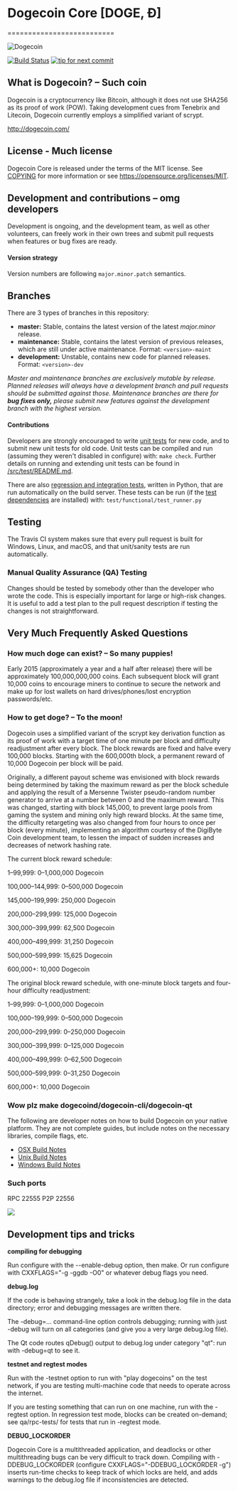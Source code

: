 # Dogecoin Core [DOGE, Ð]
==========================

![Dogecoin](http://static.tumblr.com/ppdj5y9/Ae9mxmxtp/300coin.png)

[![Build Status](https://travis-ci.org/dogecoin/dogecoin.svg?branch=1.14-dev)](https://travis-ci.org/dogecoin/dogecoin) [![tip for next commit](https://tip4commit.com/projects/702.svg)](https://tip4commit.com/github/dogecoin/dogecoin)

## What is Dogecoin? – Such coin
Dogecoin is a cryptocurrency like Bitcoin, although it does not use SHA256 as its proof of work (POW). Taking development cues from Tenebrix and Litecoin, Dogecoin currently employs a simplified variant of scrypt.

http://dogecoin.com/

License - Much license
----------------------

Dogecoin Core is released under the terms of the MIT license. See [COPYING](COPYING) for more
information or see https://opensource.org/licenses/MIT.

## Development and contributions – omg developers
Development is ongoing, and the development team, as well as other volunteers, can freely work in their own trees and submit pull requests when features or bug fixes are ready.

#### Version strategy
Version numbers are following ```major.minor.patch``` semantics.

Branches
--------
There are 3 types of branches in this repository:

- **master:** Stable, contains the latest version of the latest *major.minor* release.
- **maintenance:** Stable, contains the latest version of previous releases, which are still under active maintenance. Format: ```<version>-maint```
- **development:** Unstable, contains new code for planned releases. Format: ```<version>-dev```

*Master and maintenance branches are exclusively mutable by release. Planned releases will always have a development branch and pull requests should be submitted against those. Maintenance branches are there for* ***bug fixes only,*** *please submit new features against the development branch with the highest version.*

#### Contributions

Developers are strongly encouraged to write [unit tests](src/test/README.md) for new code, and to
submit new unit tests for old code. Unit tests can be compiled and run
(assuming they weren't disabled in configure) with: `make check`. Further details on running
and extending unit tests can be found in [/src/test/README.md](/src/test/README.md).

There are also [regression and integration tests](/test), written
in Python, that are run automatically on the build server.
These tests can be run (if the [test dependencies](/test) are installed) with: `test/functional/test_runner.py`

Testing
-------
The Travis CI system makes sure that every pull request is built for Windows, Linux, and macOS, and that unit/sanity tests are run automatically.

### Manual Quality Assurance (QA) Testing

Changes should be tested by somebody other than the developer who wrote the
code. This is especially important for large or high-risk changes. It is useful
to add a test plan to the pull request description if testing the changes is
not straightforward.

## Very Much Frequently Asked Questions

### How much doge can exist? – So many puppies!
Early 2015 (approximately a year and a half after release) there will be approximately 100,000,000,000 coins.
Each subsequent block will grant 10,000 coins to encourage miners to continue to secure the network and make up for lost wallets on hard drives/phones/lost encryption passwords/etc.

### How to get doge? – To the moon!
Dogecoin uses a simplified variant of the scrypt key derivation function as its proof of work with a target time of one minute per block and difficulty readjustment after every block. The block rewards are fixed and halve every 100,000 blocks. Starting with the 600,000th block, a permanent reward of 10,000 Dogecoin per block will be paid.

Originally, a different payout scheme was envisioned with block rewards being determined by taking the maximum reward as per the block schedule and applying the result of a Mersenne Twister pseudo-random number generator to arrive at a number between 0 and the maximum reward. This was changed, starting with block 145,000, to prevent large pools from gaming the system and mining only high reward blocks. At the same time, the difficulty retargeting was also changed from four hours to once per block (every minute), implementing an algorithm courtesy of the DigiByte Coin development team, to lessen the impact of sudden increases and decreases of network hashing rate.

The current block reward schedule:

1–99,999: 0–1,000,000 Dogecoin

100,000–144,999: 0–500,000 Dogecoin

145,000–199,999: 250,000 Dogecoin

200,000–299,999: 125,000 Dogecoin

300,000–399,999: 62,500 Dogecoin

400,000–499,999: 31,250 Dogecoin

500,000–599,999: 15,625 Dogecoin

600,000+: 10,000 Dogecoin

The original block reward schedule, with one-minute block targets and four-hour difficulty readjustment:

1–99,999: 0–1,000,000 Dogecoin

100,000–199,999: 0–500,000 Dogecoin

200,000–299,999: 0–250,000 Dogecoin

300,000–399,999: 0–125,000 Dogecoin

400,000–499,999: 0–62,500 Dogecoin

500,000–599,999: 0–31,250 Dogecoin

600,000+: 10,000 Dogecoin

### Wow plz make dogecoind/dogecoin-cli/dogecoin-qt

  The following are developer notes on how to build Dogecoin on your native platform. They are not complete guides, but include notes on the necessary libraries, compile flags, etc.

  - [OSX Build Notes](doc/build-osx.md)
  - [Unix Build Notes](doc/build-unix.md)
  - [Windows Build Notes](doc/build-msw.md)

### Such ports
RPC 22555
P2P 22556

![](http://dogesay.com/wow//////such/coin)

## Development tips and tricks

**compiling for debugging**

Run configure with the --enable-debug option, then make. Or run configure with
CXXFLAGS="-g -ggdb -O0" or whatever debug flags you need.

**debug.log**

If the code is behaving strangely, take a look in the debug.log file in the data directory;
error and debugging messages are written there.

The -debug=... command-line option controls debugging; running with just -debug will turn
on all categories (and give you a very large debug.log file).

The Qt code routes qDebug() output to debug.log under category "qt": run with -debug=qt
to see it.

**testnet and regtest modes**

Run with the -testnet option to run with "play dogecoins" on the test network, if you
are testing multi-machine code that needs to operate across the internet.

If you are testing something that can run on one machine, run with the -regtest option.
In regression test mode, blocks can be created on-demand; see qa/rpc-tests/ for tests
that run in -regtest mode.

**DEBUG_LOCKORDER**

Dogecoin Core is a multithreaded application, and deadlocks or other multithreading bugs
can be very difficult to track down. Compiling with -DDEBUG_LOCKORDER (configure
CXXFLAGS="-DDEBUG_LOCKORDER -g") inserts run-time checks to keep track of which locks
are held, and adds warnings to the debug.log file if inconsistencies are detected.
